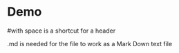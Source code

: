 # Demo

#with space is a shortcut for a header 

.md is needed for the file to work as a Mark Down text file 
